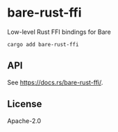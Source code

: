 # bare-rust-ffi

Low-level Rust FFI bindings for Bare

```
cargo add bare-rust-ffi
```

## API

See <https://docs.rs/bare-rust-ffi/>.

## License

Apache-2.0
